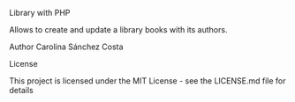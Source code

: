 Library with PHP

Allows to create and update a library books with its authors.

Author
Carolina Sánchez Costa

License

This project is licensed under the MIT License - see the LICENSE.md file for details